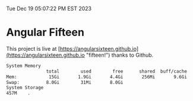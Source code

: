 Tue Dec 19 05:07:22 PM EST 2023

# Angular Fifteen


This project is live at [https://angularsixteen.github.io](https://angularsixteen.github.io "fifteen!") thanks to Github.

```bash
System Memory
               total        used        free      shared  buff/cache   available
Mem:            15Gi       1.9Gi       4.4Gi       256Mi       9.6Gi        13Gi
Swap:          8.0Gi        31Mi       8.0Gi
System Storage
457M	.
```
```bash
